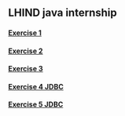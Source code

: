 ## LHIND java internship

#### [Exercise 1](https://github.com/BTabaku/lhind-java-internship/tree/final-cud-operations/session1Corejava)

#### [Exercise 2](https://github.com/BTabaku/lhind-java-internship/tree/final-cud-operations/session2Maven)

#### [Exercise 3](https://github.com/BTabaku/lhind-java-internship/tree/final-cud-operations/session3SQL)

#### [Exercise 4 JDBC](https://github.com/BTabaku/lhind-java-internship/tree/final-cud-operations/session4JDBC)

#### [Exercise 5 JDBC](https://github.com/BTabaku/lhind-java-internship/tree/final-cud-operations/session5JpaHibernetes)
